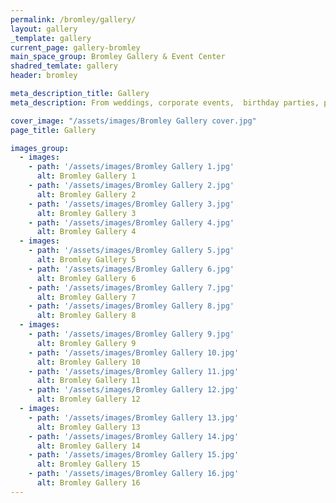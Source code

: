 ```yaml
---
permalink: /bromley/gallery/
layout: gallery
_template: gallery
current_page: gallery-bromley
main_space_group: Bromley Gallery & Event Center
shadred_temlate: gallery
header: bromley

meta_description_title: Gallery
meta_description: From weddings, corporate events,  birthday parties, private dinners and anything in between, ourimaginative and versatile spaces can be transformed for any occasion.

cover_image: "/assets/images/Bromley Gallery cover.jpg"
page_title: Gallery

images_group:
  - images:
    - path: '/assets/images/Bromley Gallery 1.jpg'
      alt: Bromley Gallery 1
    - path: '/assets/images/Bromley Gallery 2.jpg'
      alt: Bromley Gallery 2
    - path: '/assets/images/Bromley Gallery 3.jpg'
      alt: Bromley Gallery 3
    - path: '/assets/images/Bromley Gallery 4.jpg'
      alt: Bromley Gallery 4
  - images:
    - path: '/assets/images/Bromley Gallery 5.jpg'
      alt: Bromley Gallery 5
    - path: '/assets/images/Bromley Gallery 6.jpg'
      alt: Bromley Gallery 6
    - path: '/assets/images/Bromley Gallery 7.jpg'
      alt: Bromley Gallery 7
    - path: '/assets/images/Bromley Gallery 8.jpg'
      alt: Bromley Gallery 8
  - images:
    - path: '/assets/images/Bromley Gallery 9.jpg'
      alt: Bromley Gallery 9
    - path: '/assets/images/Bromley Gallery 10.jpg'
      alt: Bromley Gallery 10
    - path: '/assets/images/Bromley Gallery 11.jpg'
      alt: Bromley Gallery 11
    - path: '/assets/images/Bromley Gallery 12.jpg'
      alt: Bromley Gallery 12
  - images:
    - path: '/assets/images/Bromley Gallery 13.jpg'
      alt: Bromley Gallery 13
    - path: '/assets/images/Bromley Gallery 14.jpg'
      alt: Bromley Gallery 14
    - path: '/assets/images/Bromley Gallery 15.jpg'
      alt: Bromley Gallery 15
    - path: '/assets/images/Bromley Gallery 16.jpg'
      alt: Bromley Gallery 16
---
```



